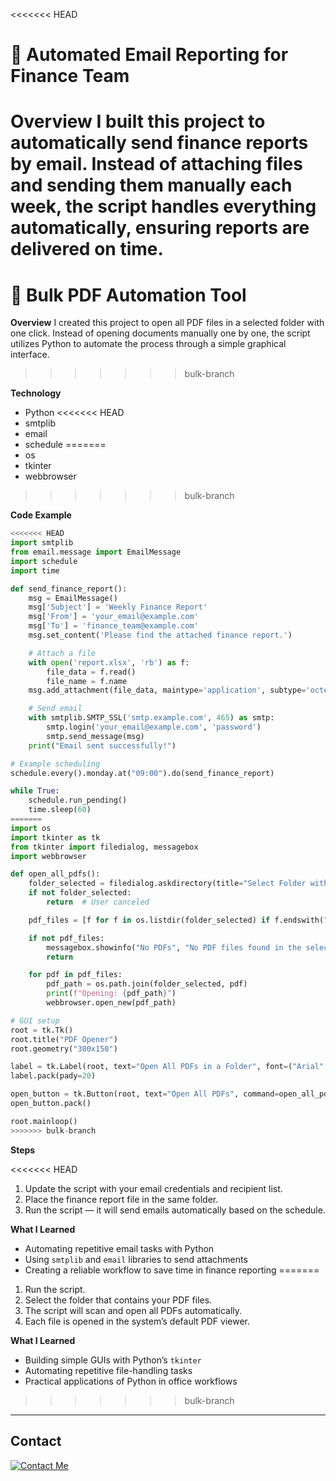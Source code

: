 <<<<<<< HEAD
# 📧 Automated Email Reporting for Finance Team

**Overview**
I built this project to automatically send finance reports by email. Instead of attaching files and sending them manually each week, the script handles everything automatically, ensuring reports are delivered on time.
=======
# 📄 Bulk PDF Automation Tool

**Overview**
I created this project to open all PDF files in a selected folder with one click. Instead of opening documents manually one by one, the script utilizes Python to automate the process through a simple graphical interface.
>>>>>>> bulk-branch

**Technology**

* Python
<<<<<<< HEAD
* smtplib
* email
* schedule
=======
* os
* tkinter
* webbrowser
>>>>>>> bulk-branch

**Code Example**

```python
<<<<<<< HEAD
import smtplib
from email.message import EmailMessage
import schedule
import time

def send_finance_report():
    msg = EmailMessage()
    msg['Subject'] = 'Weekly Finance Report'
    msg['From'] = 'your_email@example.com'
    msg['To'] = 'finance_team@example.com'
    msg.set_content('Please find the attached finance report.')

    # Attach a file
    with open('report.xlsx', 'rb') as f:
        file_data = f.read()
        file_name = f.name
    msg.add_attachment(file_data, maintype='application', subtype='octet-stream', filename=file_name)

    # Send email
    with smtplib.SMTP_SSL('smtp.example.com', 465) as smtp:
        smtp.login('your_email@example.com', 'password')
        smtp.send_message(msg)
    print("Email sent successfully!")

# Example scheduling
schedule.every().monday.at("09:00").do(send_finance_report)

while True:
    schedule.run_pending()
    time.sleep(60)
=======
import os
import tkinter as tk
from tkinter import filedialog, messagebox
import webbrowser

def open_all_pdfs():
    folder_selected = filedialog.askdirectory(title="Select Folder with PDFs")
    if not folder_selected:
        return  # User canceled

    pdf_files = [f for f in os.listdir(folder_selected) if f.endswith(".pdf")]

    if not pdf_files:
        messagebox.showinfo("No PDFs", "No PDF files found in the selected folder.")
        return

    for pdf in pdf_files:
        pdf_path = os.path.join(folder_selected, pdf)
        print(f"Opening: {pdf_path}")
        webbrowser.open_new(pdf_path)

# GUI setup
root = tk.Tk()
root.title("PDF Opener")
root.geometry("300x150")

label = tk.Label(root, text="Open All PDFs in a Folder", font=("Arial", 12))
label.pack(pady=20)

open_button = tk.Button(root, text="Open All PDFs", command=open_all_pdfs, bg="#4CAF50", fg="white", padx=10, pady=5)
open_button.pack()

root.mainloop()
>>>>>>> bulk-branch
```

**Steps**

<<<<<<< HEAD
1. Update the script with your email credentials and recipient list.
2. Place the finance report file in the same folder.
3. Run the script — it will send emails automatically based on the schedule.

**What I Learned**

* Automating repetitive email tasks with Python
* Using `smtplib` and `email` libraries to send attachments
* Creating a reliable workflow to save time in finance reporting
=======
1. Run the script.
2. Select the folder that contains your PDF files.
3. The script will scan and open all PDFs automatically.
4. Each file is opened in the system’s default PDF viewer.

**What I Learned**

* Building simple GUIs with Python’s `tkinter`
* Automating repetitive file-handling tasks
* Practical applications of Python in office workflows
>>>>>>> bulk-branch

---

## Contact

[![Contact Me](https://img.shields.io/badge/📧-Email-blue?style=for-the-badge)](mailto:soumayaelfadili@gmail.com)

